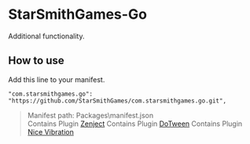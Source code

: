 # StarSmithGames-Go
Additional functionality.
## How to use
Add this line to your manifest.
```
"com.starsmithgames.go": "https://github.com/StarSmithGames/com.starsmithgames.go.git",
```
>Manifest path: Packages\manifest.json<br>
>Contains Plugin [Zenject](https://github.com/modesttree/Zenject)
>Contains Plugin [DoTween](https://assetstore.unity.com/packages/tools/animation/dotween-hotween-v2-27676)
>Contains Plugin [Nice Vibration](https://nice-vibrations-docs.moremountains.com/index.html)
